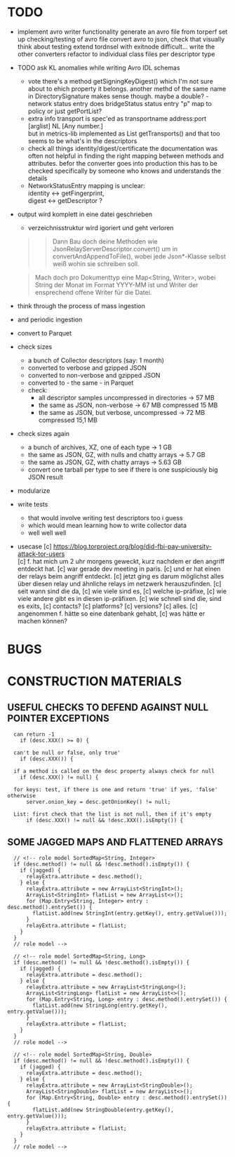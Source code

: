 # TODO

*
  implement avro writer functionality
  generate an avro file from torperf
  set up checking/testing of avro file
    convert avro to json, check that visually
    think about testing
  extend tordnsel with exitnode
    difficult...
  write the other converters
  refactor to individual class files per descriptor type
 

* TODO ask KL
  anomalies while writing Avro IDL schemas
  - vote
      there's a method getSigningKeyDigest() which I'm not sure about to ehich property it belongs.
      another methd of the same name in DirectorySignature makes sense though.
      maybe a double?
  -network status entry
      does bridgeStatus status entry "p" map to policy or just getPortList?
  - extra info transport is spec'ed as  transportname address:port [arglist] NL [Any number.]    
      but in metrics-lib implemented as List<String> getTransports()
      and that too seems to be what's in the descriptors
  - check all things identity/digest/certificate
      the documentation was often not helpful in finding the right mapping
      between methods and attributes.
      befor the converter goes into production this has to be checked specifically
      by someone who knows and understands the details
  - NetworkStatusEntry
      mapping is unclear:  
        identity  <->   getFingerprint,   
        digest    <->   getDescriptor 
        ?
 
    
* output wird komplett in eine datei geschrieben
  + verzeichnisstruktur wird igoriert und geht verloren
  
  >> Dann Bau doch deine Methoden wie
  >> JsonRelayServerDescriptor.convert() um in
  >> convertAndAppendToFile(), wobei jede Json*-Klasse selbst weiß
  >> wohin sie schreiben soll.
  
  >  Mach doch pro Dokumenttyp eine Map<String, Writer>, wobei String der
  >  Monat im Format YYYY-MM ist und Writer der ensprechend offene Writer
  >  für die Datei.

* think through the process of mass ingestion  
* and periodic ingestion  

* convert to Parquet 
  
* check sizes
  + a bunch of Collector descriptors (say: 1 month)
  + converted to verbose and gzipped JSON
  + converted to non-verbose and gzipped JSON
  + converted to - the same - in Parquet
  + check: 
    - all descriptor samples uncompressed in directories -> 57 MB
    - the same as JSON, non-verbose                      -> 67 MB
                                                 compressed 15 MB
    - the same as JSON, but verbose, uncompressed        -> 72 MB
                                                 compressed 15,1 MB
* check sizes again
  + a bunch of archives, XZ, one of each type            ->  1 GB
  + the same as JSON, GZ, with nulls and chatty arrays   ->  5.7 GB
  + the same as JSON, GZ, with chatty arrays             ->  5.63 GB
  +  convert one tarball per type 
      to see if there is one suspiciously big JSON result
  
* modularize
* write tests
  + that would involve writing test descriptors too i guess
  + which would mean learning how to write collector data
  + well well well
  
* usecase
  [c] https://blog.torproject.org/blog/did-fbi-pay-university-attack-tor-users     
  [c] f. hat mich um 2 uhr morgens geweckt, kurz nachdem er den angriff entdeckt hat.
  [c] war gerade dev meeting in paris.
  [c] und er hat einen der relays beim angriff entdeckt.
  [c] jetzt ging es darum möglichst alles über diesen relay und ähnliche relays im netzwerk herauszufinden.
  [c] seit wann sind die da,
  [c] wie viele sind es,
  [c] welche ip-präfixe,
  [c] wie viele andere gibt es in diesen ip-präfixen.
  [c] wie schnell sind die, sind es exits,
  [c] contacts?
  [c] platforms?
  [c] versions?
  [c] alles.
  [c] angenommen f. hätte so eine datenbank gehabt,
  [c] was hätte er machen können?
  
  
# BUGS



# CONSTRUCTION MATERIALS


## USEFUL CHECKS TO DEFEND AGAINST NULL POINTER EXCEPTIONS

      can return -1
        if (desc.XXX() >= 0) {

      can't be null or false, only true'
        if (desc.XXX()) {

      if a method is called on the desc property always check for null
        if (desc.XXX() != null) {

      for keys: test, if there is one and return 'true' if yes, 'false' otherwise
          server.onion_key = desc.getOnionKey() != null;

      List: first check that the list is not null, then if it's empty
          if (desc.XXX() != null && !desc.XXX().isEmpty()) {


## SOME JAGGED MAPS AND FLATTENED ARRAYS

      // <!-- role model SortedMap<String, Integer>
      if (desc.method() != null && !desc.method().isEmpty()) {
        if (jagged) {
          relayExtra.attribute = desc.method();
        } else {
          relayExtra.attribute = new ArrayList<StringInt>();
          ArrayList<StringInt> flatList = new ArrayList<>();
          for (Map.Entry<String, Integer> entry : desc.method().entrySet()) {
            flatList.add(new StringInt(entry.getKey(), entry.getValue()));
          }
          relayExtra.attribute = flatList;
        }
      }
      // role model -->

      // <!-- role model SortedMap<String, Long>
      if (desc.method() != null && !desc.method().isEmpty()) {
        if (jagged) {
          relayExtra.attribute = desc.method();
        } else {
          relayExtra.attribute = new ArrayList<StringLong>();
          ArrayList<StringLong> flatList = new ArrayList<>();
          for (Map.Entry<String, Long> entry : desc.method().entrySet()) {
            flatList.add(new StringLong(entry.getKey(), entry.getValue()));
          }
          relayExtra.attribute = flatList;
        }
      }
      // role model -->

      // <!-- role model SortedMap<String, Double>
      if (desc.method() != null && !desc.method().isEmpty()) {
        if (jagged) {
          relayExtra.attribute = desc.method();
        } else {
          relayExtra.attribute = new ArrayList<StringDouble>();
          ArrayList<StringDouble> flatList = new ArrayList<>();
          for (Map.Entry<String, Double> entry : desc.method().entrySet()) {
            flatList.add(new StringDouble(entry.getKey(), entry.getValue()));
          }
          relayExtra.attribute = flatList;
        }
      }
      // role model -->


